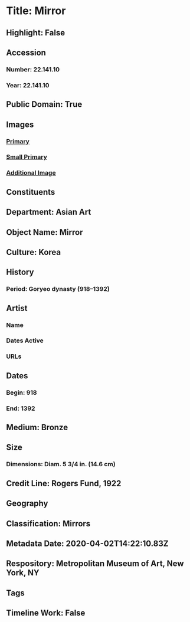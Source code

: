 # Title: Mirror
## Highlight: False
## Accession
### Number: 22.141.10
### Year: 22.141.10
## Public Domain: True
## Images
### [Primary](https://images.metmuseum.org/CRDImages/as/original/LC-22_141_10_001.jpg)
### [Small Primary](https://images.metmuseum.org/CRDImages/as/web-large/LC-22_141_10_001.jpg)
### [Additional Image](https://images.metmuseum.org/CRDImages/as/original/LC-22_141_10_002.jpg)
## Constituents
## Department: Asian Art
## Object Name: Mirror
## Culture: Korea
## History
### Period: Goryeo dynasty (918–1392)
## Artist
### Name
### Dates Active
### URLs
## Dates
### Begin: 918
### End: 1392
## Medium: Bronze
## Size
### Dimensions: Diam. 5 3/4 in. (14.6 cm)
## Credit Line: Rogers Fund, 1922
## Geography
## Classification: Mirrors
## Metadata Date: 2020-04-02T14:22:10.83Z
## Respository: Metropolitan Museum of Art, New York, NY
## Tags
## Timeline Work: False